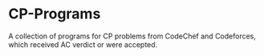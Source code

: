 # CP-Programs
A collection of programs for CP problems from CodeChef and Codeforces, which received AC verdict or were accepted.
